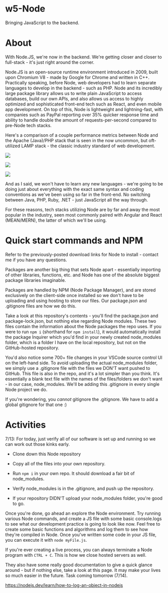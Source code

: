 # w5-Node
Bringing JavaScript to the backend.

# About
With Node.JS, we're now in the backend. We're getting closer and closer to full-stack - it's just right around the corner.

Node.JS is an open-source runtime environment introduced in 2009, built upon Chromium V8 - made by Google for Chrome and written in C++. Practically speaking, before Node, web developers had to learn separate languages to develop in the backend - such as PHP. Node and its incredibly large package library allows us to write plain JavaScript to access databases, build our own APIs, and also allows us access to highly optimized and sophisticated front-end tech such as React, and even mobile app development. On top of this, Node is lightweight and lightning-fast, with companies such as PayPal reporting over 35% quicker response time and ability to handle double the amount of requests-per-second compared to pre-Node tech stacks.

Here's a comparison of a couple performance metrics between Node and the Apache (Java)/PHP stack that is seen in the now uncommon, but oft-utilized LAMP stack - the classic industry standard of web development.

![](https://res.cloudinary.com/practicaldev/image/fetch/s--VqEadoeX--/c_limit%2Cf_auto%2Cfl_progressive%2Cq_auto%2Cw_880/https://raw.githubusercontent.com/emilioSp/node-vs-apache/master/results/graphs/Simulated%2520IO%2520time%2520per%2520request.svg)

![](https://res.cloudinary.com/practicaldev/image/fetch/s--ivW2_-MA--/c_limit%2Cf_auto%2Cfl_progressive%2Cq_auto%2Cw_880/https://raw.githubusercontent.com/emilioSp/node-vs-apache/master/results/graphs/CPU%2520intensive%2520time%2520per%2520request.svg)

![](https://res.cloudinary.com/practicaldev/image/fetch/s--Dvjq_Zky--/c_limit%2Cf_auto%2Cfl_progressive%2Cq_auto%2Cw_880/https://raw.githubusercontent.com/emilioSp/node-vs-apache/master/results/graphs/Simulated%2520IO%2520requests%2520per%2520second.svg)

And as I said, we won't have to learn any new languages - we're going to be doing just about everything with the exact same syntax and coding conventions as we've been using so far in the front-end. No switching between Java, PHP, Ruby, .NET - just JavaScript all the way through. 

For these reasons, tech stacks utilizing Node are by far and away the most popular in the industry, seen most commonly paired with Angular and React (MEAN/MERN), the latter of which we'll be using.

# Quick start commands and NPM
Refer to the previously-posted download links for Node to install - contact me if you have any questions.

Packages are another big thing that sets Node apart - essentially importing of other libraries, functions, etc. and Node has one of the absolute biggest package libraries imaginable.

Packages are handled by NPM (Node Package Manager), and are stored exclusively on the client-side once installed so we don't have to be uploading and using hosting to store our files. Our package.json and .gitignore files are how we do this.

Take a look at this repository's contents - you'll find the package.json and package-lock.json, but nothing else regarding Node modules. These two files contain the information about the Node packages the repo uses. If you were to run ```npm i``` (shorthand for ```npm install```), it would automatically install the package Inquirer which you'd find in your newly created node_modules folder, which is a folder I have on the local repository, but not on the GitHub-hosted repository.

You'd also notice some 700+ file changes in your VSCode source control UI on the left-hand side. To avoid uploading the actual node_modules folder, we simply use a .gitignore file with the files we DON'T want pushed to GitHub. This file is also in the repo, and it's a lot simpler than you think. It's essentially a blank text file with the names of the files/folders we don't want - in our case, node_modules. We'll be adding this .gitignore in every single Node project we do.

If you're wondering, you *cannot* gitignore the .gitignore. We have to add a global gitignore for that one :)

# Activities
7/13: For today, just verify all of our software is set up and running so we can work out those kinks early. 

* Clone down this Node repository

* Copy all of the files into your own repository.

* Run ```npm i``` in your own repo. It should download a fair bit of node_modules.

* Verify node_modules is in the .gitignore, and push up the repository.

* If your repository DIDN'T upload your node_modules folder, you're good to go.

Once you're done, go ahead an explore the Node environment. Try running various Node commands, and create a JS file with some basic console.logs to see what our development practice is going to look like now. Feel free to create some basic functions and algorithms and log them to see how they're compiled in Node. Once you've written some code in your JS file, you can execute it with ```node myFile.js```.

If you're ever creating a live process, you can always terminate a Node program with ```CTRL + C```. This is how we close hosted servers as well.

They also have some really good documentation to give a quick glance around - but if nothing else, take a look at this page. It may make your lives so much easier in the future. Task coming tomorrow (7/14).

https://nodejs.dev/learn/how-to-log-an-object-in-nodejs